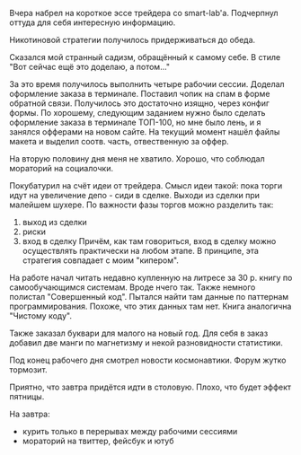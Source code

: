 Вчера набрел на короткое эссе трейдера со smart-lab'а. Подчерпнул оттуда для себя интересную информацию.

Никотиновой стратегии получилось придерживаться до обеда.

Сказался мой странный садизм, обращённый к самому себе. В стиле "Вот сейчас ещё это доделаю, а потом..."

За это время получилось выполнить четыре рабочии сессии. Доделал оформление заказа в терминале.
Поставил чопик на спам в форме обратной связи. Получилось это достаточно изящно, через конфиг формы.
По хорошему, следующим заданием нужно было сделать оформление заказа в терминале ТОП-100, но мне было лень, и я занялся офферами на новом сайте.
На текущий момент нашёл файлы макета и выделил соотв. часть, отвественную за оффер.

На вторую половину дня меня не хватило. Хорошо, что соблюдал мораторий на социалочки.

Покубатурил на счёт идеи от трейдера. Смысл идеи такой: пока торги идут на увеличение депо - сиди в сделке. Выходи из сделки при малейшем шухере. По важности фазы торгов можно разделить так:
  1. выход из сделки
  2. риски
  3. вход в сделку
Причём, как там говориться, вход в сделку можно осуществлять практически на любом этапе.
В принципе, эта стратегия совпадает с моим "кипером".

На работе начал читать недавно купленную на литресе за 30 р. книгу по самообучающимся системам. Вроде нчего так.
Также немного полистал "Совершенный код". Пытался найти там данные по паттернам программирования. Похоже, что этих данных там нет. Книга аналогична "Чистому коду".

Также заказал буквари для малого на новый год. Для себя в заказ добавил две манги по магнетизму и некой разновидности статистики.

Под конец рабочего дня смотрел новости космонавтики. Форум жутко тормозит.

Приятно, что завтра придётся идти в столовую. Плохо, что будет эффект пятницы.

На завтра:
  - курить только в перерывах между рабочими сессиями
  - мораторий на твиттер, фейсбук и ютуб